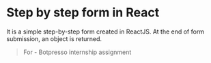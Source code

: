 # Step by step form in React

It is a simple step-by-step form created in ReactJS.
At the end of form submission, an object is returned.

> For - Botpresso internship assignment